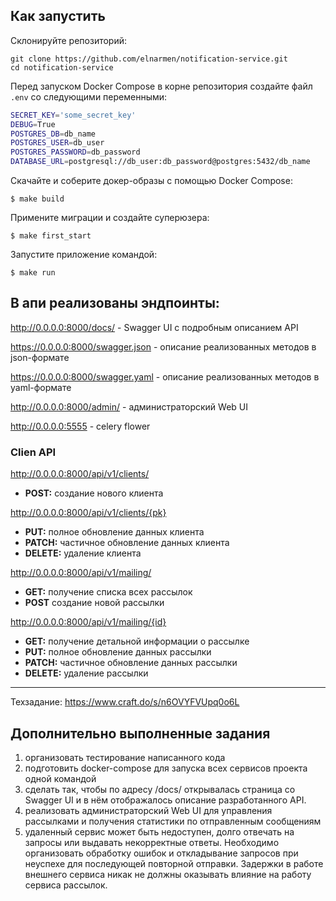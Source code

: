 ## Как запустить
Склонируйте репозиторий:
```
git clone https://github.com/elnarmen/notification-service.git
cd notification-service
```

Перед запуском Docker Compose в корне репозитория создайте файл `.env` со следующими переменными:

``` bash
SECRET_KEY='some_secret_key'
DEBUG=True
POSTGRES_DB=db_name
POSTGRES_USER=db_user
POSTGRES_PASSWORD=db_password
DATABASE_URL=postgresql://db_user:db_password@postgres:5432/db_name
```
Скачайте и соберите докер-образы с помощью Docker Сompose:

```shell
$ make build
```

Примените миграции и создайте суперюзера:
```shell
$ make first_start
```

Запустите приложение командой:

```shell
$ make run
```

## В апи реализованы эндпоинты:

http://0.0.0.0:8000/docs/ - Swagger UI с подробным описанием API

https://0.0.0.0:8000/swagger.json - описание реализованных методов в json-формате 

https://0.0.0.0:8000/swagger.yaml - описание реализованных методов в yaml-формате 

http://0.0.0.0:8000/admin/ - администраторский Web UI

http://0.0.0.0:5555 - celery flower

### Clien API

http://0.0.0.0:8000/api/v1/clients/
- **POST:** создание нового клиента

http://0.0.0.0:8000/api/v1/clients/{pk}
- **PUT:** полное обновление данных клиента
- **PATCH:** частичное обновление данных клиента
- **DELETE:** удаление клиента

http://0.0.0.0:8000/api/v1/mailing/ 
- **GET:** получение списка всех рассылок
- **POST** создание новой рассылки

http://0.0.0.0:8000/api/v1/mailing/{id}
- **GET:** получение детальной информации о рассылке
- **PUT:** полное обновление данных рассылки
- **PATCH:** частичное обновление данных рассылки
- **DELETE:** удаление рассылки
<hr>

Техзадание: https://www.craft.do/s/n6OVYFVUpq0o6L

## Дополнительно выполненные задания
1. организовать тестирование написанного кода
2. подготовить docker-compose для запуска всех сервисов проекта одной командой
3. сделать так, чтобы по адресу /docs/ открывалась страница со Swagger UI и в нём отображалось описание разработанного API.
4. реализовать администраторский Web UI для управления рассылками и получения статистики по отправленным сообщениям
5. удаленный сервис может быть недоступен, долго отвечать на запросы или выдавать некорректные ответы. Необходимо организовать обработку ошибок и откладывание запросов при неуспехе для последующей повторной отправки. Задержки в работе внешнего сервиса никак не должны оказывать влияние на работу сервиса рассылок.
